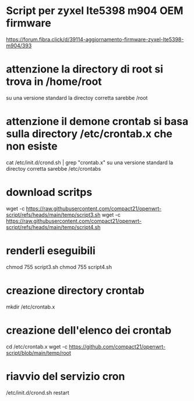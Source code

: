 # Script per zyxel lte5398 m904 OEM firmware
https://forum.fibra.click/d/39114-aggiornamento-firmware-zyxel-lte5398-m904/393

# attenzione la directory di root si trova in /home/root
su una versione standard la directoy corretta sarebbe /root

# attenzione il demone crontab si basa sulla directory /etc/crontab.x che non esiste
cat /etc/init.d/crond.sh | grep "crontab.x"
su una versione standard la directoy corretta sarebbe /etc/crontabs

# download scritps
wget -c https://raw.githubusercontent.com/compact21/openwrt-script/refs/heads/main/temp/script3.sh
wget -c https://raw.githubusercontent.com/compact21/openwrt-script/refs/heads/main/temp/script4.sh

# renderli eseguibili
chmod 755 script3.sh
chmod 755 script4.sh

# creazione directory crontab
mkdir /etc/crontab.x

# creazione dell'elenco dei crontab
cd /etc/crontab.x
wget -c https://github.com/compact21/openwrt-script/blob/main/temp/root

# riavvio del servizio cron
/etc/init.d/crond.sh restart
